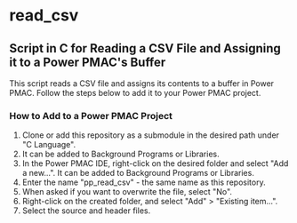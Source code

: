 # read_csv

## Script in C for Reading a CSV File and Assigning it to a Power PMAC's Buffer

This script reads a CSV file and assigns its contents to a buffer in Power PMAC. 
Follow the steps below to add it to your Power PMAC project.

### How to Add to a Power PMAC Project
1. Clone or add this repository as a submodule in the desired path under "C Language".
2. It can be added to Background Programs or Libraries.
3. In the Power PMAC IDE, right-click on the desired folder and select "Add a new...". It can be added to Background Programs or Libraries.
4. Enter the name "pp_read_csv" - the same name as this repository.
5. When asked if you want to overwrite the file, select "No".
6. Right-click on the created folder, and select "Add" > "Existing item...".
7. Select the source and header files.
